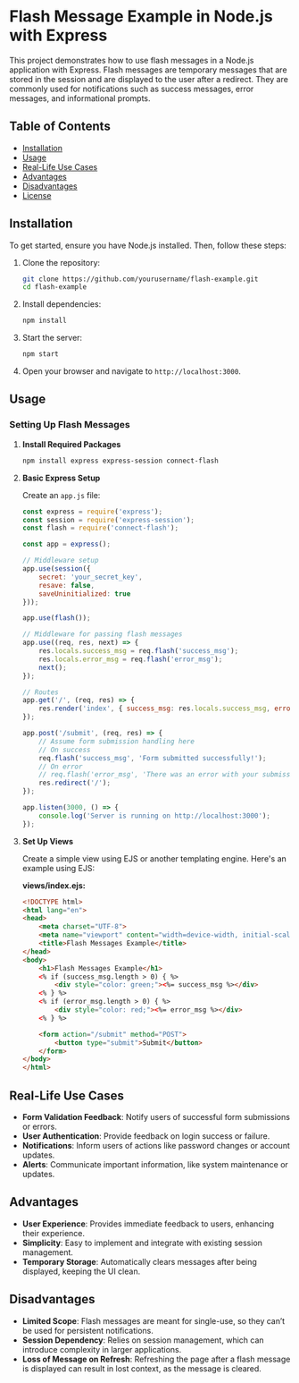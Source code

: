 # Flash Message Example in Node.js with Express

This project demonstrates how to use flash messages in a Node.js application with Express. Flash messages are temporary messages that are stored in the session and are displayed to the user after a redirect. They are commonly used for notifications such as success messages, error messages, and informational prompts.

## Table of Contents

- [Installation](#installation)
- [Usage](#usage)
- [Real-Life Use Cases](#real-life-use-cases)
- [Advantages](#advantages)
- [Disadvantages](#disadvantages)
- [License](#license)

## Installation

To get started, ensure you have Node.js installed. Then, follow these steps:

1. Clone the repository:

   ```bash
   git clone https://github.com/yourusername/flash-example.git
   cd flash-example
   ```

2. Install dependencies:

   ```bash
   npm install
   ```

3. Start the server:

   ```bash
   npm start
   ```

4. Open your browser and navigate to `http://localhost:3000`.

## Usage

### Setting Up Flash Messages

1. **Install Required Packages**

   ```bash
   npm install express express-session connect-flash
   ```

2. **Basic Express Setup**

   Create an `app.js` file:

   ```javascript
   const express = require('express');
   const session = require('express-session');
   const flash = require('connect-flash');

   const app = express();

   // Middleware setup
   app.use(session({
       secret: 'your_secret_key',
       resave: false,
       saveUninitialized: true
   }));

   app.use(flash());

   // Middleware for passing flash messages
   app.use((req, res, next) => {
       res.locals.success_msg = req.flash('success_msg');
       res.locals.error_msg = req.flash('error_msg');
       next();
   });

   // Routes
   app.get('/', (req, res) => {
       res.render('index', { success_msg: res.locals.success_msg, error_msg: res.locals.error_msg });
   });

   app.post('/submit', (req, res) => {
       // Assume form submission handling here
       // On success
       req.flash('success_msg', 'Form submitted successfully!');
       // On error
       // req.flash('error_msg', 'There was an error with your submission.');
       res.redirect('/');
   });

   app.listen(3000, () => {
       console.log('Server is running on http://localhost:3000');
   });
   ```

3. **Set Up Views**

   Create a simple view using EJS or another templating engine. Here's an example using EJS:

   **views/index.ejs:**

   ```html
   <!DOCTYPE html>
   <html lang="en">
   <head>
       <meta charset="UTF-8">
       <meta name="viewport" content="width=device-width, initial-scale=1.0">
       <title>Flash Messages Example</title>
   </head>
   <body>
       <h1>Flash Messages Example</h1>
       <% if (success_msg.length > 0) { %>
           <div style="color: green;"><%= success_msg %></div>
       <% } %>
       <% if (error_msg.length > 0) { %>
           <div style="color: red;"><%= error_msg %></div>
       <% } %>

       <form action="/submit" method="POST">
           <button type="submit">Submit</button>
       </form>
   </body>
   </html>
   ```

## Real-Life Use Cases

- **Form Validation Feedback**: Notify users of successful form submissions or errors.
- **User Authentication**: Provide feedback on login success or failure.
- **Notifications**: Inform users of actions like password changes or account updates.
- **Alerts**: Communicate important information, like system maintenance or updates.

## Advantages

- **User Experience**: Provides immediate feedback to users, enhancing their experience.
- **Simplicity**: Easy to implement and integrate with existing session management.
- **Temporary Storage**: Automatically clears messages after being displayed, keeping the UI clean.

## Disadvantages

- **Limited Scope**: Flash messages are meant for single-use, so they can’t be used for persistent notifications.
- **Session Dependency**: Relies on session management, which can introduce complexity in larger applications.
- **Loss of Message on Refresh**: Refreshing the page after a flash message is displayed can result in lost context, as the message is cleared.

